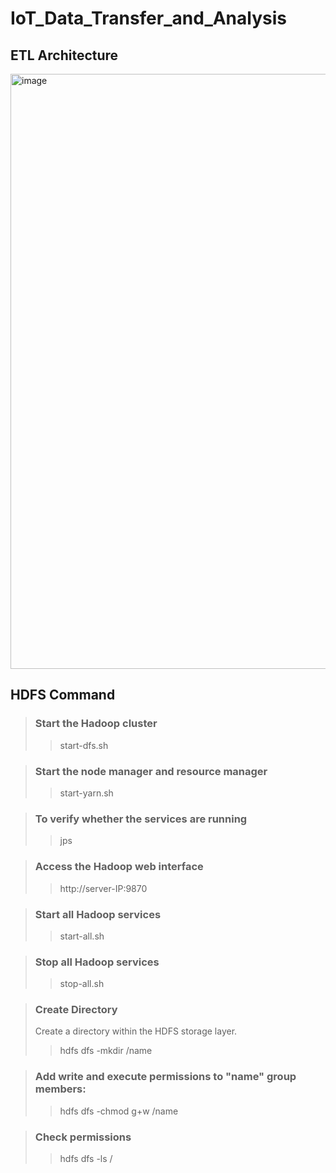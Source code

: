 # IoT_Data_Transfer_and_Analysis

## ETL Architecture
<img width="952" alt="image" src="https://github.com/tungchihwei/IoT_Data_Transfer_and_Analysis/assets/31777680/a6d0ea20-9bf0-44f5-b24e-3fd92682c8c8">

## HDFS Command
> ### Start the Hadoop cluster
>> start-dfs.sh

> ### Start the node manager and resource manager
>> start-yarn.sh

> ### To verify whether the services are running
>> jps

> ### Access the Hadoop web interface
>> http://server-IP:9870

> ### Start all Hadoop services
>> start-all.sh

> ### Stop all Hadoop services
>> stop-all.sh

> ### Create Directory
> Create a directory within the HDFS storage layer.
>> hdfs dfs -mkdir /name

> ### Add write and execute permissions to "name" group members:
>> hdfs dfs -chmod g+w /name

> ### Check permissions
>> hdfs dfs -ls /

